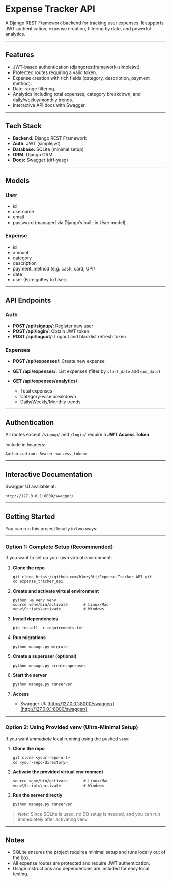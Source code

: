 # Expense Tracker API

A Django REST Framework backend for tracking user expenses. It supports JWT authentication, expense creation, filtering by date, and powerful analytics.

---

## Features

* JWT-based authentication (djangorestframework-simplejwt).
* Protected routes requiring a valid token.
* Expense creation with rich fields (category, description, payment method).
* Date-range filtering.
* Analytics including total expenses, category breakdown, and daily/weekly/monthly trends.
* Interactive API docs with Swagger.

---

## Tech Stack

* **Backend:** Django REST Framework
* **Auth:** JWT (simplejwt)
* **Database:** SQLite (minimal setup)
* **ORM:** Django ORM
* **Docs:** Swagger (drf-yasg)

---

## Models

### User

* id
* username
* email
* password (managed via Django’s built-in User model)

### Expense

* id
* amount
* category
* description
* payment\_method (e.g. cash, card, UPI)
* date
* user (ForeignKey to User)

---

## API Endpoints

### Auth

* **POST /api/signup/**: Register new user
* **POST /api/login/**: Obtain JWT token
* **POST /api/logout/**: Logout and blacklist refresh token

### Expenses

* **POST /api/expenses/**: Create new expense
* **GET /api/expenses/**: List expenses (filter by `start_date` and `end_date`)
* **GET /api/expenses/analytics/**:

  * Total expenses
  * Category-wise breakdown
  * Daily/Weekly/Monthly trends

---

## Authentication

All routes except `/signup/` and `/login/` require a **JWT Access Token**.

Include in headers:

```
Authorization: Bearer <access_token>
```

---

## Interactive Documentation

Swagger UI available at:

```
http://127.0.0.1:8000/swagger/
```

---

## Getting Started

You can run this project locally in two ways:

---

### Option 1: Complete Setup (Recommended)

If you want to set up your own virtual environment:

1. **Clone the repo**

   ```
   git clone https://github.com/h1mzy0ti/Expense-Tracker-API.git
   cd expense_tracker_api
   ```

2. **Create and activate virtual environment**

   ```
   python -m venv venv
   source venv/bin/activate       # Linux/Mac
   venv\Scripts\activate          # Windows
   ```

3. **Install dependencies**

   ```
   pip install -r requirements.txt
   ```

4. **Run migrations**

   ```
   python manage.py migrate
   ```

5. **Create a superuser (optional)**

   ```
   python manage.py createsuperuser
   ```

6. **Start the server**

   ```
   python manage.py runserver
   ```

7. **Access**

   * Swagger UI: [http://127.0.0.1:8000/swagger/](http://127.0.0.1:8000/swagger/)

---

### Option 2: Using Provided venv (Ultra-Minimal Setup)

If you want *immediate* local running using the pushed `venv`:

1. **Clone the repo**

   ```
   git clone <your-repo-url>
   cd <your-repo-directory>
   ```

2. **Activate the provided virtual environment**

   ```
   source venv/bin/activate       # Linux/Mac
   venv\Scripts\activate          # Windows
   ```

3. **Run the server directly**

   ```
   python manage.py runserver
   ```

> *Note:* Since SQLite is used, no DB setup is needed, and you can run immediately after activating venv.

---

## Notes

* SQLite ensures the project requires minimal setup and runs locally out of the box.
* All expense routes are protected and require JWT authentication.
* Usage instructions and dependencies are included for easy local testing.

